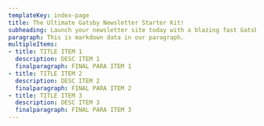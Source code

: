 ```yaml
---
templateKey: index-page
title: The Ultimate Gatsby Newsletter Starter Kit!
subheading: Launch your newsletter site today with a blazing fast Gatsby.js site - and Netlify CMS to update your archive.
paragraph: This is markdown data in our paragraph.
multipleItems: 
- title: TITLE ITEM 1
  description: DESC ITEM 1
  finalparagraph: FINAL PARA ITEM 1
- title: TITLE ITEM 2
  description: DESC ITEM 2
  finalparagraph: FINAL PARA ITEM 2
- title: TITLE ITEM 3
  description: DESC ITEM 3
  finalparagraph: FINAL PARA ITEM 3
---
```



